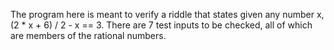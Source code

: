 The program here is meant to verify a riddle that states given any number x, (2 * x + 6) / 2 - x == 3. There are 7 test inputs to be checked, all of which are members of the rational numbers.  
